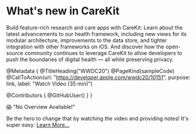 # What's new in CareKit

Build feature-rich research and care apps with CareKit: Learn about the latest advancements to our health framework, including new views for its modular architecture, improvements to the data store, and tighter integration with other frameworks on iOS. And discover how the open-source community continues to leverage CareKit to allow developers to push the boundaries of digital health&nbsp;—&nbsp;all while preserving privacy.

@Metadata {
   @TitleHeading("WWDC20")
   @PageKind(sampleCode)
   @CallToAction(url: "https://developer.apple.com/wwdc20/10151", purpose: link, label: "Watch Video (35 min)")

   @Contributors {
      @GitHubUser(<replace this with your GitHub handle>)
   }
}

😱 "No Overview Available!"

Be the hero to change that by watching the video and providing notes! It's super easy:
 [Learn More…](https://wwdcnotes.github.io/WWDCNotes/documentation/wwdcnotes/contributing)
